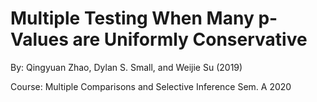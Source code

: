 # Multiple Testing When Many p-Values are Uniformly Conservative

By: Qingyuan Zhao, Dylan S. Small, and Weijie Su (2019)

Course: Multiple Comparisons and Selective Inference Sem. A 2020